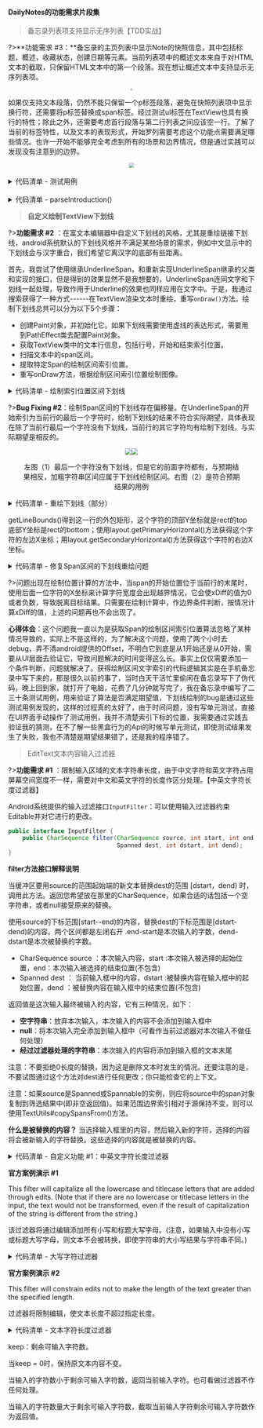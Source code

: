 #### DailyNotes的功能需求片段集

> 备忘录列表项支持显示无序列表【TDD实战】

?>**功能需求 #3：**备忘录的主页列表中显示Note的快照信息，其中包括标题，概述，收藏状态，创建日期等元素。当前列表项中的概述文本来自于对HTML文本的截取，只保留HTML文本中的第一个段落。现在想让概述文本中支持显示无序列表项。



<div><center><img src="Articles/20220501/Collage_183909-1716385944439.jpg" style="zoom:25%;"></center></div>

如果仅支持文本段落，仍然不能只保留一个p标签段落，避免在快照列表项中显示换行符，还需要将p标签替换成span标签。经过测试ul标签在TextView也具有换行的特性；除此之外，还需要考虑首行段落与第二行列表之间应该空一行。了解了当前的标签特性，以及文本的表现形式，开始罗列需要考虑这个功能点需要满足哪些情况。也许一开始不能够完全考虑到所有的场景和边界情况，但是通过实践可以发现没有注意到的边界。

<div><center><img src="Articles/20220501/22964563617696.jpg" style="zoom:60%;"></center></div>



<br>

<details>
    <summary>代码清单 - 测试用例</summary>



```
public class NoteTest {

    private Note note;

    @Before
    public void setup() {
        note = new Note();
    }


    @Test
    public void testIntroductionCase01_FirstParagraph_NextList_EndParagraph() {

        String input = "<p>Unless required by applicable law</p>\n" +
                "<ul><li>Copyright 2024</li>" +
                "<li>The Android Open Source Project</li>" +
                "<li>http://www.apache.org/licenses/LICENSE-2.0</li></ul><br>\n" +
                "<p>See the License for the specific language governing permissions.</p>\n";

        String expect = "<p>Unless required by applicable law</p>" +
                "<ul><li>Copyright 2024</li>" +
                "<li>The Android Open Source Project</li>" +
                "<li>http://www.apache.org/licenses/LICENSE-2.0</li></ul>";

        note.input("Test Introduction Parser", input);

        Assert.assertEquals(expect, note.introduction());
    }


    @Test
    public void testIntroductionCase02_FirstList_EndParagraph() {

        String input = "<ul><li>Copyright 2024</li>" +
                "<li>Licensed under the Apache License</li>" +
                "<li>http://www.apache.org/licenses/LICENSE-2.0</li></ul><br>\n" +
                "<p>See the License.</p>";

        String expect = "<ul><li>Copyright 2024</li>" +
                "<li>Licensed under the Apache License</li>" +
                "<li>http://www.apache.org/licenses/LICENSE-2.0</li></ul>";

        note.input("Test Introduction Parser", input);

        Assert.assertEquals(expect, note.introduction());
    }


    @Test
    public void testIntroductionCase03_OnlyList() {

        String input = "<ul><li>The Android Open Source Project</li>" +
                "<li>Apache License, Version 2.0 (the \"License\");</li>" +
                "<li>http://www.apache.org/licenses/LICENSE-2.0</li></ul><br>\n";

        String expect = "<ul><li>The Android Open Source Project</li>" +
                "<li>Apache License, Version 2.0 (the \"License\");</li>" +
                "<li>http://www.apache.org/licenses/LICENSE-2.0</li></ul>";

        note.input("Test Introduction Parser", input);

        Assert.assertEquals(expect, note.introduction());
    }


    @Test
    public void testIntroductionCase04_FirstSecondParagraph_ThirdList() {

        String input = "<p>Agreed to in writing</p>\n" +
                "<p>Copyright 2024, The Android Open Source Project</p>\n" +
                "<ul><li>Licensed under the Apache License, Version 2.0 (the \"License\");</li>" +
                "<li>http://www.apache.org/licenses/LICENSE-2.0</li></ul><br>\n" +
                "<p>See the License for the specific language governing permissions and limitations under the License.</p>\n";

        String expect = "<span>Agreed to in writing</span>";

        note.input("Test Introduction Parser", input);

        Assert.assertEquals(expect, note.introduction());
    }

    @Test
    public void testIntroductionCase05_FirstParagraph_NextListEnd() {

        String input = "<p>Agreed to in writing</p>\n" +
                "<ul><li>Licensed under the Apache License, Version 2.0 (the \"License\");</li>" +
                "<li>http://www.apache.org/licenses/LICENSE-2.0</li></ul><br>\n";

        String expect = "<p>Agreed to in writing</p>" +
                "<ul><li>Licensed under the Apache License, Version 2.0 (the \"License\");</li>" +
                "<li>http://www.apache.org/licenses/LICENSE-2.0</li></ul>";

        note.input("Test Introduction Parser", input);

        Assert.assertEquals(expect, note.introduction());
    }


    @Test
    public void testIntroductionCase06_FirstWhiteLine_NextParagraph() {

        String input = "<p></p>\n<p>Agreed to in writing</p>\n";

        String expect = "<span>Agreed to in writing</span>";

        note.input("Test Introduction Parser", input);

        Assert.assertEquals(expect, note.introduction());
    }


    @Test
    public void testIntroductionCase07_OnlyParagraph() {

        String input = "<p>Agreed to in writing</p>\n";

        String expect = "<span>Agreed to in writing</span>";

        note.input("Test Introduction Parser", input);

        Assert.assertEquals(expect, note.introduction());
    }


    @Test
    public void testIntroductionCase08_FirstWhiteLine_NextListEnd() {

        String input = "<p> </p>\n<ul><li>Licensed under the Apache License, Version 2.0 (the \"License\");</li>" +
                "<li>http://www.apache.org/licenses/LICENSE-2.0</li></ul><br>\n";

        String expect = "<ul><li>Licensed under the Apache License, Version 2.0 (the \"License\");</li>" +
                "<li>http://www.apache.org/licenses/LICENSE-2.0</li></ul>";

        note.input("Test Introduction Parser", input);

        Assert.assertEquals(expect, note.introduction());
    }

    @Test
    public void testIntroductionCase09_OnlyWhiteLine() {

        String input = "<p></p>\n";

        String expect = "";

        note.input("Test Introduction Parser", input);

        Assert.assertEquals(expect, note.introduction());
    }

    @Test
    public void testIntroductionCase10_FirstList_EndParagraph() {

        String input = "<ul><li>Licensed under the Apache License, Version 2.0 (the \"License\");</li>" +
                "<li>http://www.apache.org/licenses/LICENSE-2.0</li></ul><br>\n" +
                "<p>Agreed to in writing</p>";

        String expect = "<ul><li>Licensed under the Apache License, Version 2.0 (the \"License\");</li>" +
                "<li>http://www.apache.org/licenses/LICENSE-2.0</li></ul>";

        note.input("Test Introduction Parser", input);

        Assert.assertEquals(expect, note.introduction());
    }
}
```

</details>

<br>

<details>
    <summary>代码清单 - parseIntroduction()</summary>



```
private void parseIntroduction(@NonNull String html) {
        this.introduction = "";
        String[] paragraphs = html.split("\n");
        if (paragraphs.length < 1) {
            return;
        }

        StringBuilder builder = new StringBuilder();

        for (int i = 0, len = paragraphs.length; i < len; i++) {

            if ("".equals(paragraphs[i].trim())) {
                continue;
            }

            String paragraph = paragraphs[i].trim();
            if (paragraph.contains("<ul>")) {

                // ul should not next line.
                builder.append(paragraph.replace("<br>", ""));

                // current paragraph is last.
                if (i >= len - 1) {
                    break;
                }

                // next is white line or paragraph.
                if (i + 1 <= len - 1) {
                    if (paragraphs[i + 1].contains("<p>")
                            || "".equals(paragraphs[i + 1].trim())) {
                        break;
                    }
                }
                continue;
            }

            if (paragraph.contains("<p>")) {

                // ignore white line => next paragraph.
                String plain = paragraph.replace("<p>", "")
                        .replace("</p>", "");
                if ("".equals(plain.trim())) {
                    continue;
                }

                if (i + 1 <= len - 1 && paragraphs[i + 1].contains("<ul>")) {
                    // don't remove <p>, because next paragraph is list. it's necessary.
                    builder.append(paragraph);
                } else {
                    // when first paragraph.
                    // remove <p> tag, if not, it will be next line show in textview.
                    builder.append(paragraph.replace("<p>", "<span>")
                            .replace("</p>", "</span>"));
                }

                // current paragraph is last.
                if (i >= len - 1) {
                    break;
                }

                // next is list or paragraph.
                if (i + 1 <= len - 1) {
                    if (paragraphs[i + 1].contains("<ul>")) {
                        continue;
                    }
                    if (paragraphs[i + 1].contains("<p>")
                            || "".equals(paragraphs[i + 1].trim())) {
                        break;
                    }
                }
            }
        }
        this.introduction = builder.toString();
    }
```

</details>



> **自定义绘制TextView下划线**

?>**功能需求 #2** ：在富文本编辑器中自定义下划线的风格，尤其是重绘链接下划线，android系统默认的下划线风格并不满足某些场景的需求，例如中文显示中的下划线会与汉字重合，我们希望它离汉字的底部有些距离。

首先，我尝试了使用继承UnderlineSpan，和重新实现UnderlineSpan继承的父类和实现的接口，但是得到的效果显然不是我想要的，UnderlineSpan连同文字和下划线一起处理，导致作用于Underline的效果也同样应用在文字中。于是，我通过搜索获得了一种方式------在TextView渲染文本时重绘，重写`onDraw()`方法。绘制下划线总共可以分为以下5个步骤：

- 创建Paint对象，并初始化它。如果下划线需要使用虚线的表达形式，需要用到PathEffect类去配置Paint对象。
- 获取TextView类中的文本行信息，包括行号，开始和结束索引位置。
- 扫描文本中的span区间。
- 提取特定Span的绘制区间索引位置。
- 重写onDraw方法，根据绘制区间索引位置绘制图像。



<details>
<summary>代码清单 - 绘制索引位置区间下划线</summary>

**Input**：文本行数组，Span区间数组

**Output**：绘制区间文字索引数组

```java
// 寻找span在文字行中的区间位置
for (SpanInterval interval : spanIntervals) {
    // 在寻找下一个span的区间时，需要复位
    boolean endAtNextRow = false;
    int startIndex = interval.start;
    int endIndex = interval.end;

    for (int row = 0; row < textIndexes.size(); row ++) {

        // 寻找Span开始位置
        if (startIndex >= textIndexes.get(row).start 
         && startIndex <= textIndexes.get(row).end) {

            // 寻找Span结束位置
            if (endIndex > textIndexes.get(row).start 
             && endIndex <= textIndexes.get(row).end) {
                TextInterval onlyOneRow = new TextInterval(row, startIndex, endIndex);
                drawIndexes.add(onlyOneRow);
                break; // 找到当前span的区间位置，跳出行遍历循环，继续寻找下一个span的区间位置。
            } else {
                // 当结束位置不再此行，记录整个区间位置--它也是需要绘制的。
                TextInterval rowSpanRow = new TextInterval(
                    row,startIndex,textIndexes.get(row).end);
                drawIndexes.add(rowSpanRow);
                endAtNextRow = true;
            }

       } else {

            if (endAtNextRow) {
                 if (endIndex >= textIndexes.get(row).start 
                  && endIndex <= textIndexes.get(row).end) {
                     // 结束位置在当前行
                     TextInterval lastRow = new TextInterval(
                                   row, textIndexes.get(row).start, endIndex);
                     drawIndexes.add(lastRow);
                     break; // 结束寻找当前span的区间。
                 } else {
                     TextInterval midRow = new TextInterval(
                                    row, textIndexes.get(row).start,
                                    textIndexes.get(row).end);
                     drawIndexes.add(midRow);
                 }
           }
      }
   } // for each line text end.
} // for each span end.
```
</details>




?>**Bug Fixing #2**：绘制Span区间的下划线存在偏移量。在UnderlineSpan的开始索引为当前行的最后一个字符时，绘制下划线的结果不符合实际期望，具体表现在除了当前行最后一个字符没有下划线，当前行的其它字符均有绘制下划线，与实际期望是相反的。

<div><center><img src="Articles/20220501/Screenshot_20230417-223232.png" style="zoom:80%;"><img src="Articles/20220501/Screenshot_20230418-214633.png" style="zoom:80%;"><center><p  style="width:90%;">左图（1）最后一个字符没有下划线，但是它的前面字符都有，与预期结果相反，加粗字符串区间应属于下划线绘制区间。右图（2）是符合预期结果的用例</p></center></div>

<details>
<summary>代码清单 - 重绘下划线（部分）</summary>

```java
float xStart, xStop, xDiff;
int baseline;

for (int i = 0; i < drawIndexs.size(); i++) {
   baseline = getLineBounds(drawIndexs.get(i).line, mRect);
   xStart = layout.getPrimaryHorizontal(drawIndexs.get(i).start);
   xDiff = layout.getPrimaryHorizontal(drawIndexs.get(i).start + 1) - xStart;
   xStop = layout.getPrimaryHorizontal(drawIndexs.get(i).end - 1) + xDiff;
   canvas.drawLine(xStart,baseline + mStrokeWidth + 4,xStop,baseline + mStrokeWidth + 4,mPaint);
}
```
</details>

getLineBounds()得到这一行的外包矩形，这个字符的顶部Y坐标就是rect的top 底部Y坐标是rect的bottom；使用layout.getPrimaryHorizontal()方法获得这个字符的左边X坐标；用layout.getSecondaryHorizontal()方法获得这个字符的右边X坐标。

<details>
<summary>代码清单 - 修复Span区间的下划线重绘问题</summary>



```java
private void drawLinesOn(Canvas canvas) {
    float startX, stopX, diffX;
    int baseline;
    final Layout layout = getLayout();
    for (int i = 0; i < drawIndexes.size(); i++) {
        TextInterval underlineSpan = drawIndexes.get(i);
        TextInterval lineInterval = textIndexes.get(underlineSpan.line);
        baseline = getLineBounds(underlineSpan.line, mRect);
        startX = layout.getPrimaryHorizontal(underlineSpan.start);
        if (underlineSpan.start + 1 == lineInterval.end 
         || underlineSpan.start == lineInterval.end) {
            diffX = startX - layout.getPrimaryHorizontal(underlineSpan.start - 1);
        } else {
            diffX = layout.getPrimaryHorizontal(underlineSpan.start + 1) - startX;
        }
        stopX = layout.getPrimaryHorizontal(underlineSpan.end - 1) + diffX;
        canvas.drawLine(startX, baseline + mStrokeWidth + 4, 
                        stopX, baseline + mStrokeWidth + 4, mPaint);
    }
}
```

</details>

?>问题出现在绘制位置计算的方法中，当span的开始位置位于当前行的末尾时，使用后面一位字符的X坐标来计算字符宽度会出现越界情况，它会使xDiff的值为0或者负数，导致脱离目标结果。只需要在绘制计算中，作边界条件判断，按情况计算xDiff的值，上述的问题再也不会出现了。

**心得体会**：这个问题我一直以为是获取Span的绘制区间索引位置算法忽略了某种情况导致的，实际上不是这样的，为了解决这个问题，使用了两个小时去debug，弄不清android提供的Offset，不明白它到底是从1开始还是从0开始，需要从UI层面去验证它，导致问题解决的时间变得这么长。事实上仅仅需要添加一个条件判断，问题就解决了。获得绘制区间文字索引的代码逻辑其实是在手机备忘录中写下来的，那是很久以前的事了，当时白天干活忙里偷闲在备忘录写下了伪代码，晚上回到家，就打开了电脑，花费了几分钟就写完了，我在备忘录中编写了二三十条测试用例，用来验证了算法是否满足期望值，下划线绘制的bug是通过这些测试用例发现的，这样的过程真的太好了，由于时间问题，没有写单元测试，直接在UI界面手动操作了测试用例，我并不清楚索引下标的位置，我需要通过实践去验证我的猜测，在不了解一些黑盒行为的Api的时候写单元测试，即使测试结果发生了失败，我也不清楚是期望结果错了，还是我的程序错了。

> EditText文本内容输入过滤器

?>**功能需求 #1** ：限制输入区域的文本字符串长度，由于中文字符和英文字符占用屏幕空间宽度不一样，需要对中文和英文字符的长度作区分处理。【中英文字符长度过滤器】

Android系统提供的输入过滤接口`InputFilter`：可以使用输入过滤器约束Editable并对它进行的更改。

```java
public interface InputFilter {
    public CharSequence filter(CharSequence source, int start, int end,
                               Spanned dest, int dstart, int dend);
}
```

**filter方法接口解释说明**

当缓冲区要用source的范围起始端的新文本替换dest的范围 [dstart，dend) 时，调用此方法。返回您希望放在那里的CharSequence，如果合适的话包括一个空字符串，或者null接受原来的替换。



使用source的下标范围[start--end)的内容，替换dest的下标范围是[dstart-dend)的内容。两个区间都是左闭右开 .end-start是本次输入的字数，dend-dstart是本次被替换的字数。

- CharSequence source ：本次输入内容，start :本次输入被选择的起始位置，end：本次输入被选择的结束位置(不包含)
- Spanned dest ： 当前输入框中的内容，dstart :被替换内容在输入框中的起始位置，dend ：被替换内容在输入框中的结束位置(不包含)



返回值是这次输入最终被输入的内容，它有三种情况，如下：

- **空字符串**：放弃本次输入，本次输入的内容不会添加到输入框中
- **null**：将本次输入完全添加到输入框中（可看作当前过滤器对本次输入不做任何处理）
- **经过过滤器处理的字符串**：本次输入的内容将添加到输入框的文本末尾

注意：不要拒绝0长度的替换，因为这是删除文本时发生的情况。还要注意的是，不要试图通过这个方法对dest进行任何更改；你只能检查它的上下文。

注意：如果source是Spanned或Spannable的实例，则应将source中的span对象复制到筛选结果中(即非空返回值)。如果范围边界索引相对于源保持不变，则可以使用TextUtils#copySpansFrom()方法。

**什么是被替换的内容？** 当选择输入框里的内容，然后输入新的字符，选择的内容将会被新输入的字符替换。这些选择的内容就是被替换的内容。 

<details>
    <summary>代码清单 - 自定义功能 #1：中英文字符长度过滤器</summary>



```java
public class CharLengthFilter implements InputFilter {

    private final int maxCharLen;
    
    public CharLengthFilter(int charLen) {
        this.maxCharLen = charLen;
    }
    
    @Override
    public CharSequence filter(CharSequence source, int start, int end,
                               Spanned dest, int dstart, int dend) {
        // 48-57: 0-9
        // 65-90: A-Z
        // 97-122: a-z
    
        if (source.length() == 0) {
            return "";
        }
    
        int currentCharLen = 0;
        for (int n = 0, size = dest.length(); n < size; n ++) {
            char c = dest.charAt(n);
            if (isNumber(c) || isLowerAlpha(c) || isUpperAlpha(c)) {
                currentCharLen += 1;
            } else {
                currentCharLen += 2;
            }
        }
    
        for (int i = 0, len = source.length(); i < len;  i ++) {
            char c = source.charAt(i);
    
            if (isNumber(c) || isLowerAlpha(c) || isUpperAlpha(c)) {
                currentCharLen += 1;
            } else {
                currentCharLen += 2;
            }
            if (currentCharLen > maxCharLen) {
                return source.subSequence(0, i);
            }
        }
    
        return null;
    }
    
    private boolean isNumber(char c) {
        return c >= 48 && c <= 57;
    }
    
    private boolean isLowerAlpha(char c) {
        return c >= 65 && c <= 90;
    }
    
    private boolean isUpperAlpha(char c) {
        return c >= 97 && c <= 122;
    }
}

```

</details>

**官方案例演示 #1**

This filter will capitalize all the lowercase and titlecase letters that are added through edits. (Note that if there are no lowercase or titlecase letters in the input, the text would not be transformed, even if the result of capitalization of the string is different from the string.)

该过滤器将通过编辑添加所有小写和标题大写字母。(注意，如果输入中没有小写或标题大写字母，则文本不会被转换，即使字符串的大小写结果与字符串不同。)

<details>
    <summary>代码清单 - 大写字符过滤器</summary>


```
public class AllCaps implements InputFilter {
        private final Locale mLocale;

        public AllCaps() {
            mLocale = null;
        }
    
        /**
         * Constructs a locale-specific AllCaps filter, 
         * to make sure capitalization rules of that
         * locale are used for transforming the sequence.
         */
        public AllCaps(@NonNull Locale locale) {
            Preconditions.checkNotNull(locale);
            mLocale = locale;
        }
    
        public CharSequence filter(CharSequence source, int start, int end,
                                   Spanned dest, int dstart, int dend) {
            final CharSequence wrapper = new CharSequenceWrapper(source, start, end);
    
            boolean lowerOrTitleFound = false;
            final int length = end - start;
            for (int i = 0, cp; i < length; i += Character.charCount(cp)) {
                // We access 'wrapper' instead of 'source' to make sure 
                // no code unit beyond 'end' is ever accessed.
                cp = Character.codePointAt(wrapper, i);
                if (Character.isLowerCase(cp) || Character.isTitleCase(cp)) {
                    lowerOrTitleFound = true;
                    break;
                }
            }
            if (!lowerOrTitleFound) {
                return null; // keep original
            }
    
            final boolean copySpans = source instanceof Spanned;
            final CharSequence upper = TextUtils.toUpperCase(mLocale, wrapper, copySpans);
            if (upper == wrapper) {
                // Nothing was changed in the uppercasing operation. This is weird, since
                // we had found at least one lowercase or titlecase character. 
                // But we cant do anything better than keeping the original in this case.
                return null; // keep original
            }
            // Return a SpannableString or String for backward compatibility.
            return copySpans ? new SpannableString(upper) : upper.toString();
        }
    
        private static class CharSequenceWrapper implements CharSequence, Spanned {
            private final CharSequence mSource;
            private final int mStart, mEnd;
            private final int mLength;
    
            CharSequenceWrapper(CharSequence source, int start, int end) {
                mSource = source;
                mStart = start;
                mEnd = end;
                mLength = end - start;
            }
    
            public int length() {
                return mLength;
            }
    
            public char charAt(int index) {
                if (index < 0 || index >= mLength) {
                    throw new IndexOutOfBoundsException();
                }
                return mSource.charAt(mStart + index);
            }
    
            public CharSequence subSequence(int start, int end) {
                if (start < 0 || end < 0 || end > mLength || start > end) {
                    throw new IndexOutOfBoundsException();
                }
                return new CharSequenceWrapper(mSource, mStart + start, mStart + end);
            }
    
            public String toString() {
                return mSource.subSequence(mStart, mEnd).toString();
            }
    
            public <T> T[] getSpans(int start, int end, Class<T> type) {
                return ((Spanned) mSource).getSpans(mStart + start, mStart + end, type);
            }
    
            public int getSpanStart(Object tag) {
                return ((Spanned) mSource).getSpanStart(tag) - mStart;
            }
    
            public int getSpanEnd(Object tag) {
                return ((Spanned) mSource).getSpanEnd(tag) - mStart;
            }
    
            public int getSpanFlags(Object tag) {
                return ((Spanned) mSource).getSpanFlags(tag);
            }
    
            public int nextSpanTransition(int start, int limit, Class type) {
                return ((Spanned) mSource).nextSpanTransition(mStart + start, mStart + limit, type)
                        - mStart;
            }
        }
    }

```

</details>

**官方案例演示 #2**

This filter will constrain edits not to make the length of the text greater than the specified length.

过滤器将限制编辑，使文本长度不超过指定长度。

<details>
    <summary>代码清单 - 文本字符长度过滤器</summary>

```java
public static class LengthFilter implements InputFilter {
        @UnsupportedAppUsage
        private final int mMax;

        public LengthFilter(int max) {
            mMax = max;
        }

        public CharSequence filter(CharSequence source, int start, int end, Spanned dest,
                int dstart, int dend) {
            int keep = mMax - (dest.length() - (dend - dstart));
            if (keep <= 0) {
                return "";
            } else if (keep >= end - start) {
                return null; // keep original
            } else {
                keep += start;
                if (Character.isHighSurrogate(source.charAt(keep - 1))) {
                    --keep;
                    if (keep == start) {
                        return "";
                    }
                }
                return source.subSequence(start, keep);
            }
        }

        /**
         * @return the maximum length enforced by this input filter
         */
        public int getMax() {
            return mMax;
        }
    }
```

</details>

keep：剩余可输入字符数。

当keep = 0时，保持原文本内容不变。

当输入的字符数小于剩余可输入字符数，返回当前输入字符。也可看做过滤器不作任何处理。

当输入的字符数量大于剩余可输入字符数，截取当前输入字符剩余可输入字符数作为返回值。
